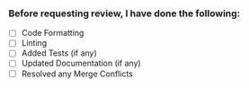 ### Before requesting review, I have done the following:

- [ ] Code Formatting
- [ ] Linting
- [ ] Added Tests (if any)
- [ ] Updated Documentation (if any)
- [ ] Resolved any Merge Conflicts
